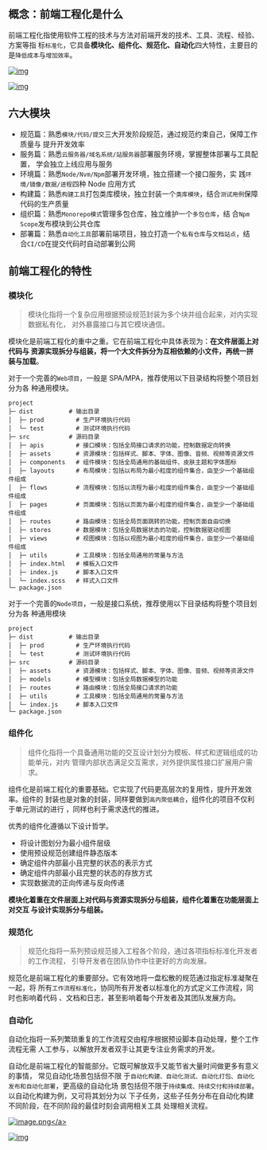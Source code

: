 ## 概念：前端工程化是什么

前端工程化指使用软件工程的技术与方法对前端开发的技术、工具、流程、经验、方案等指
标`标准化`，它具备**模块化、组件化、规范化、自动化**四大特性，主要目的
是`降低成本`与`增加效率`。

<a data-fancybox title="img" href="https://p3-juejin.byteimg.com/tos-cn-i-k3u1fbpfcp/16efed95c98f4b669d3b6feb80e45f9e~tplv-k3u1fbpfcp-zoom-in-crop-mark:3024:0:0:0.awebp">![img](https://p3-juejin.byteimg.com/tos-cn-i-k3u1fbpfcp/16efed95c98f4b669d3b6feb80e45f9e~tplv-k3u1fbpfcp-zoom-in-crop-mark:3024:0:0:0.awebp)</a>

<a data-fancybox title="img" href="https://p1-juejin.byteimg.com/tos-cn-i-k3u1fbpfcp/1d62b9a148e14be298cad627cac1de6b~tplv-k3u1fbpfcp-zoom-in-crop-mark:3024:0:0:0.awebp">![img](https://p1-juejin.byteimg.com/tos-cn-i-k3u1fbpfcp/1d62b9a148e14be298cad627cac1de6b~tplv-k3u1fbpfcp-zoom-in-crop-mark:3024:0:0:0.awebp)</a>

## 六大模块

- 规范篇：熟悉`模块/代码/提交`三大开发阶段规范，通过规范约束自己，保障工作质量与
  提升开发效率
- 服务篇：熟悉`云服务器/域名系统/站服务器`部署服务环境，掌握整体部署与工具配置，
  学会独立上线应用与服务
- 环境篇：熟悉`Node/Nvm/Npm`部署开发环境，独立搭建一个接口服务，实
  践`环境/镜像/数据/进程`四种 Node 应用方式
- 构建篇：熟悉`构建工具`打包类库模块，独立封装一个`类库模块`，结合`测试用例`保障
  代码的生产质量
- 组织篇：熟悉`Monorepo模式`管理多包仓库，独立维护一个`多包仓库`，结
  合`Npm Scope`发布模块到公共仓库
- 部署篇：熟悉`自动化工具`部署前端项目，独立打造一个`私有仓库`与`文档站点`，结
  合`CI/CD`在提交代码时自动部署到公网

## 前端工程化的特性

### 模块化

> 模块化指将一个复杂应用根据预设规范封装为多个块并组合起来，对内实现数据私有化，
> 对外暴露接口与其它模块通信。

模块化是前端工程化的重中之重。它在前端工程化中具体表现为：**在文件层面上对代码与
资源实现拆分与组装，将一个大文件拆分为互相依赖的小文件，再统一拼装与加载**。

对于一个完善的`Web项目`，一般是 SPA/MPA，推荐使用以下目录结构将整个项目划分为各
种通用模块。

```
project
├─ dist          # 输出目录
│  ├─ prod         # 生产环境执行代码
│  └─ test         # 测试环境执行代码
├─ src           # 源码目录
│  ├─ apis         # 接口模块：包括全局接口请求的功能，控制数据定向转换
│  ├─ assets       # 资源模块：包括样式、脚本、字体、图像、音频、视频等资源文件
│  ├─ components   # 组件模块：包括全局通用的基础组件、皮肤主题和字体图标
│  ├─ layouts      # 布局模块：包括以布局为最小粒度的组件集合，由至少一个基础组件组成
│  ├─ flows        # 流程模块：包括以流程为最小粒度的组件集合，由至少一个基础组件组成
│  ├─ pages        # 页面模块：包括以页面为最小粒度的组件集合，由至少一个基础组件组成
│  ├─ routes       # 路由模块：包括全局页面跳转的功能，控制页面自由切换
│  ├─ stores       # 数据模块：包括全局数据状态的功能，控制数据驱动视图
│  ├─ views        # 视图模块：包括以视图为最小粒度的组件集合，由至少一个基础组件组成
│  ├─ utils        # 工具模块：包括全局通用的常量与方法
│  ├─ index.html   # 模板入口文件
│  ├─ index.js     # 脚本入口文件
│  └─ index.scss   # 样式入口文件
└─ package.json
```

对于一个完善的`Node项目`，一般是接口系统，推荐使用以下目录结构将整个项目划分为各
种通用模块

```
project
├─ dist          # 输出目录
│  ├─ prod         # 生产环境执行代码
│  └─ test         # 测试环境执行代码
├─ src           # 源码目录
│  ├─ assets       # 资源模块：包括样式、脚本、字体、图像、音频、视频等资源文件
│  ├─ models       # 模型模块：包括全局数据模型的功能
│  ├─ routes       # 路由模块：包括全局接口请求的功能
│  ├─ utils        # 工具模块：包括全局通用的常量与方法
│  └─ index.js     # 脚本入口文件
└─ package.json
```

### 组件化

> 组件化指将一个具备通用功能的交互设计划分为模板、样式和逻辑组成的功能单元，对内
> 管理内部状态满足交互需求，对外提供属性接口扩展用户需求。

组件化是前端工程化的重要基础。它实现了代码更高层次的复用性，提升开发效率。组件的
封装也是对象的封装，同样要做到`高内聚低耦合`，组件化的项目不仅利于单元测试的进行
，同样也利于需求迭代的推进。

优秀的组件化遵循以下设计哲学。

- 将设计图划分为最小组件层级
- 使用预设规范创建组件静态版本
- 确定组件内部最小且完整的状态的表示方式
- 确定组件内部最小且完整的状态的存放方式
- 实现数据流的正向传递与反向传递

**模块化着重在文件层面上对代码与资源实现拆分与组装，组件化着重在功能层面上对交互
与设计实现拆分与组装。**

### 规范化

> 规范化指将一系列预设规范接入工程各个阶段，通过各项指标标准化开发者的工作流程，
> 引导开发者在团队协作中往更好的方向发展。

规范化是前端工程化的重要部分。它有效地将一盘松散的规范通过指定标准凝聚在一起，将
所有`工作流程标准化`，协同所有开发者以标准化的方式定义工作流程，同时也影响着代码
、文档和日志，甚至影响着每个开发者及其团队发展方向。

### 自动化

自动化指将一系列繁琐重复的工作流程交由程序根据预设脚本自动处理，整个工作流程无需
人工参与，以解放开发者双手让其更专注业务需求的开发。

自动化是前端工程化的智能部分。它既可解放双手又能节省大量时间做更多有意义的事情，
常见自动化场景包括但不限
于`自动化构建、自动化测试、自动化打包、自动化发布和自动化部署`，更高级的自动化场
景包括但不限于`持续集成、持续交付和持续部署`。以自动化构建为例，又可将其划分为以
下子任务，这些子任务分布在自动化构建不同阶段，在不同阶段的最佳时刻会调用相关工具
处理相关流程。

<a data-fancybox title="image.png" href="https://p6-juejin.byteimg.com/tos-cn-i-k3u1fbpfcp/a2be9205b4e642bcaccd63990a962364~tplv-k3u1fbpfcp-watermark.image?">![image.png](https://p6-juejin.byteimg.com/tos-cn-i-k3u1fbpfcp/a2be9205b4e642bcaccd63990a962364~tplv-k3u1fbpfcp-watermark.image?)</a>

<a data-fancybox title="img" href="https://p3-juejin.byteimg.com/tos-cn-i-k3u1fbpfcp/268296e49cbe4af682a8edb6e6743445~tplv-k3u1fbpfcp-zoom-in-crop-mark:3024:0:0:0.awebp">![img](https://p3-juejin.byteimg.com/tos-cn-i-k3u1fbpfcp/268296e49cbe4af682a8edb6e6743445~tplv-k3u1fbpfcp-zoom-in-crop-mark:3024:0:0:0.awebp)</a>

